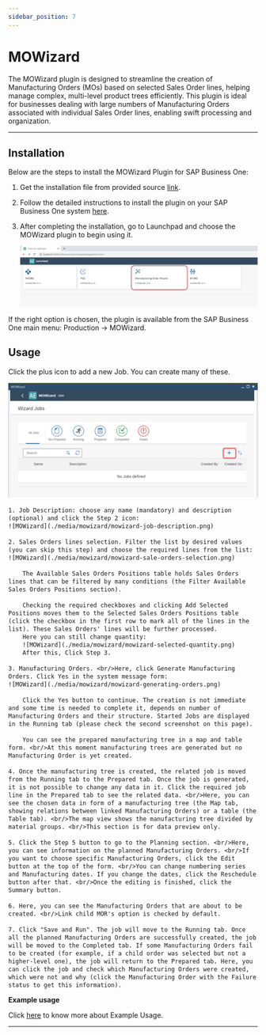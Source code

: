 ```yaml
---
sidebar_position: 7
---
```

# MOWizard

The MOWizard plugin is designed to streamline the creation of Manufacturing Orders (MOs) based on selected Sales Order lines, helping manage complex, multi-level product trees efficiently. This plugin is ideal for businesses dealing with large numbers of Manufacturing Orders associated with individual Sales Order lines, enabling swift processing and organization.

---

## Installation

Below are the steps to install the MOWizard Plugin for SAP Business One:

1. Get the installation file from provided source [link](/docs/appengine/releases/plugins/mowizard/download).

2. Follow the detailed instructions to install the plugin on your SAP Business One system [here](/docs/appengine/administrators-guide/configuration-and-administration/overview#plugins).

3. After completing the installation, go to Launchpad and choose the MOWizard plugin to begin using it.

    ![MOWizard](./media/mowizard/mowizard.png)

If the right option is chosen, the plugin is available from the SAP Business One main menu: Production → MOWizard.

## Usage

Click the plus icon to add a new Job. You can create many of these.

![MOWizard](./media/mowizard/mowizard-add-job.png)

    1. Job Description: choose any name (mandatory) and description (optional) and click the Step 2 icon:
    ![MOWizard](./media/mowizard/mowizard-job-description.png)

    2. Sales Orders lines selection. Filter the list by desired values (you can skip this step) and choose the required lines from the list:
    ![MOWizard](./media/mowizard/mowizard-sale-orders-selection.png)

        The Available Sales Orders Positions table holds Sales Orders lines that can be filtered by many conditions (the Filter Available Sales Orders Positions section).

        Checking the required checkboxes and clicking Add Selected Positions moves them to the Selected Sales Orders Positions table (click the checkbox in the first row to mark all of the lines in the list). These Sales Orders' lines will be further processed.
        Here you can still change quantity:
        ![MOWizard](./media/mowizard/mowizard-selected-quantity.png)
        After this, Click Step 3. 

    3. Manufacturing Orders. <br/>Here, click Generate Manufacturing Orders. Click Yes in the system message form:
    ![MOWizard](./media/mowizard/mowizard-generating-orders.png)

        Click the Yes button to continue. The creation is not immediate and some time is needed to complete it, depends on number of Manufacturing Orders and their structure. Started Jobs are displayed in the Running tab (please check the second screenshot on this page).

        You can see the prepared manufacturing tree in a map and table form. <br/>At this moment manufacturing trees are generated but no Manufacturing Order is yet created.

    4. Once the manufacturing tree is created, the related job is moved from the Running tab to the Prepared tab. Once the job is generated, it is not possible to change any data in it. Click the required job line in the Prepared tab to see the related data. <br/>Here, you can see the chosen data in form of a manufacturing tree (the Map tab, showing relations between linked Manufacturing Orders) or a table (the Table tab). <br/>The map view shows the manufacturing tree divided by material groups. <br/>This section is for data preview only.

    5. Click the Step 5 button to go to the Planning section. <br/>Here, you can see information on the planned Manufacturing Orders. <br/>If you want to choose specific Manufacturing Orders, click the Edit button at the top of the form. <br/>You can change numbering series and Manufacturing dates. If you change the dates, click the Reschedule button after that. <br/>Once the editing is finished, click the Summary button.

    6. Here, you can see the Manufacturing Orders that are about to be created. <br/>Link child MOR's option is checked by default.

    7. Click "Save and Run". The job will move to the Running tab. Once all the planned Manufacturing Orders are successfully created, the job will be moved to the Completed tab. If some Manufacturing Orders fail to be created (for example, if a child order was selected but not a higher-level one), the job will return to the Prepared tab. Here, you can click the job and check which Manufacturing Orders were created, which were not and why (click the Manufacturing Order with the Failure status to get this information).

**Example usage**

Click [here](https://www.youtube.com/watch?v=HdCU7PtdwPA) to know more about Example Usage.

---
